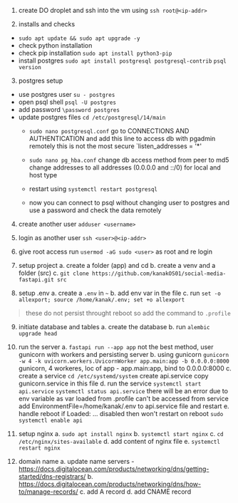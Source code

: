 1. create DO droplet and ssh into the vm using
`ssh root@<ip-addr>`

2. installs and checks
- `sudo apt update && sudo apt upgrade -y`
- check python installation
- check pip installation
	`sudo apt install python3-pip`
- install postgres
	`sudo apt install postgresql postgresql-contrib`
	`psql version`

3. postgres setup
- use postgres user 
	`su - postgres`
- open psql shell
	`psql -U postgres`
- add password
	`\password postgres`
- update postgres files
	`cd /etc/postgresql/14/main`
	- `sudo nano postgresql.conf`
		go to CONNECTIONS AND AUTHENTICATION and add this line to access db with pgadmin remotely
		this is not the most secure 
		`listen_addresses = '*'

	- `sudo nano pg_hba.conf`
		change db access method from peer to md5
		change addresses to all addresses (0.0.0.0 and ::/0) for local and host type
	- restart using `systemctl restart postgresql`
	- now you can connect to psql without changing user to postgres and use a password and check the data remotely

4. create another user
`adduser <username>`

5. login as another user
`ssh <user>@<ip-addr>`

6. give <user> root access
run `usermod -aG sudo <user>` as root and re login

7. setup project
 a. create a folder (app) and cd
 b. create a venv and a folder (src)
 c. `git clone https://github.com/kanakOS01/social-media-fastapi.git src`

8. setup .env
 a. create a `.env` in `~`
 b. add env var in the file
 c. run `set -o allexport; source /home/kanak/.env; set +o allexport`
 > these do not persist throught reboot so add the command to `.profile`

9. initiate database and tables
 a. create the database
 b. run `alembic upgrade head`

10. run the server
 a. `fastapi run --app app`
	not the best method, user gunicorn with workers and persisting server
 b. using gunicorn
	`gunicorn -w 4 -k uvicorn.workers.UvicornWorker app.main:app -b 0.0.0.0:8000`
	gunicorn, 4 workeres, loc of app - app.main:app, bind to 0.0.0.0:8000
 c. create a service
	`cd /etc/systemd/system`
	create api.service
	copy gunicorn.service in this file
 d. run the service
	`systemctl start api.service`
	`systemctl status api.service`
	there will be an error due to env variable as var loaded from .profile can't be accessed from service
	add EnvironmentFile=/home/kanak/.env to api.service file and restart
 e. handle reboot
	if Loaded:  ... disabled then won't restart on reboot
	`sudo systemctl enable api`

11. setup nginx
 a. `sudo apt install nginx`
 b. `systemctl start nginx`
 c. `cd /etc/nginx/sites-available`
 d. add content of nginx file
 e. `systemctl restart nginx`

12. domain name
 a. update name servers - https://docs.digitalocean.com/products/networking/dns/getting-started/dns-registrars/
 b. https://docs.digitalocean.com/products/networking/dns/how-to/manage-records/
 c. add A record
 d. add CNAME record
